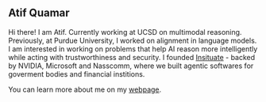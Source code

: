 ## Atif Quamar 

Hi there! I am Atif. Currently working at UCSD on multimodal reasoning. Previously, at Purdue University, I worked on alignment in language models. I am interested in working on problems that help AI reason more intelligently while acting with trustworthiness and security. I founded [Insituate](https://www.insituate.ai) - backed by NVIDIA, Microsoft and Nasscomm, where we built agentic softwares for goverment bodies and financial institions. 

You can learn more about me on my [webpage](https://www.atifquamar.com/).





